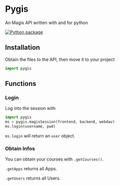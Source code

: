 
# Pygis
An Magis API written with and for python

[![Python package](https://github.com/StoppedwummPython/pygis/actions/workflows/python-package.yml/badge.svg)](https://github.com/StoppedwummPython/pygis/actions/workflows/python-package.yml)


## Installation

Obtain the files to the API, then move it to your project

```python
import pygis
```
    
## Functions
### Login
Log into the session with
```python
import pygis
ms = pygis.magisSession(frontend, backend, webdav)
ms.login(username, pwd)
```

`ms.login` will return an `user` object.

### Obtain Infos
You can obtain your courses with `.getCourses()`.

`.getApps` returns all Apps.

`.getUsers` returns all Users.
